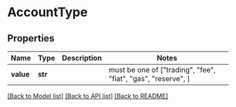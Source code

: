 # AccountType


## Properties
Name | Type | Description | Notes
------------ | ------------- | ------------- | -------------
**value** | **str** |  |  must be one of ["trading", "fee", "fiat", "gas", "reserve", ]

[[Back to Model list]](../README.md#documentation-for-models) [[Back to API list]](../README.md#documentation-for-api-endpoints) [[Back to README]](../README.md)


